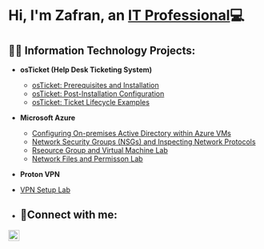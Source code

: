 <h1>Hi, I'm Zafran, an <a href="https://linkedin.com/in/Josh">IT Professional</a>💻</h1>

<h2>👨‍💻 Information Technology Projects:</h2>


- <b>osTicket (Help Desk Ticketing System)</b>
  - [osTicket: Prerequisites and Installation](https://github.com/zafransheriff/osTicket-Prerequisites-and-Installation)
  - [osTicket: Post-Installation Configuration](https://github.com/joshmadakorcc/post-install-config)
  - [osTicket: Ticket Lifecycle Examples](https://github.com/joshmadakorcc/ticket-lifecycle)
- <b>Microsoft Azure</b>
  - [Configuring On-premises Active Directory within Azure VMs](https://github.com/joshmadakorcc/configure-ad)
  - [Network Security Groups (NSGs) and Inspecting Network Protocols](https://github.com/joshmadakorcc/azure-network-protocols)
  - [Rseource Group and Virtual Machine Lab ](https://github.com/joshmadakorcc/azure-network-protocols)
  - [Network Files and Permisson Lab ](https://github.com/joshmadakorcc/azure-network-protocols)
- <b>Proton VPN</b>
- [VPN Setup Lab ](https://github.com/joshmadakorcc/azure-network-protocols)


- <h2>🤳Connect with me:</h2>


[<img align="left" alt="Josh | LinkedIn" width="22px" src="https://cdn.jsdelivr.net/npm/simple-icons@v3/icons/linkedin.svg" />][linkedin]



[linkedin]: https://linkedin.com/zafransheriff
